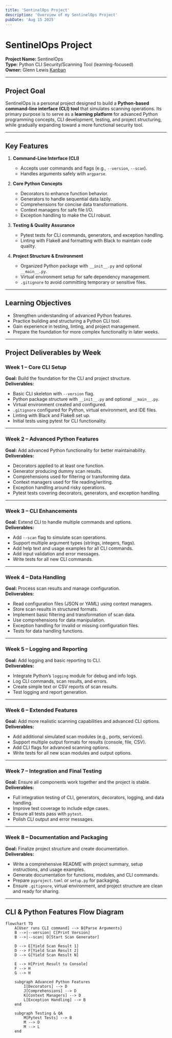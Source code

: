 ```yaml
---
title: 'SentinelOps Project'
description: 'Overview of my SentinelOps Project'
pubDate: 'Aug 15 2025'
---
```


# SentinelOps Project

**Project Name:** SentinelOps  
**Type:** Python CLI Security/Scanning Tool (learning-focused)  
**Owner:** Glenn Lewis
[Kanban](https://trello.com/b/THZzlj1L/sentinelops)

---

## Project Goal
SentinelOps is a personal project designed to build a **Python-based command-line interface (CLI) tool** that simulates scanning operations. Its primary purpose is to serve as a **learning platform** for advanced Python programming concepts, CLI development, testing, and project structuring, while gradually expanding toward a more functional security tool.

---

## Key Features

1. **Command-Line Interface (CLI)**  
   - Accepts user commands and flags (e.g., `--version`, `--scan`).  
   - Handles arguments safely with `argparse`.  

2. **Core Python Concepts**  
   - Decorators to enhance function behavior.  
   - Generators to handle sequential data lazily.  
   - Comprehensions for concise data transformations.  
   - Context managers for safe file I/O.  
   - Exception handling to make the CLI robust.  

3. **Testing & Quality Assurance**  
   - Pytest tests for CLI commands, generators, and exception handling.  
   - Linting with Flake8 and formatting with Black to maintain code quality.  

4. **Project Structure & Environment**  
   - Organized Python package with `__init__.py` and optional `__main__.py`.  
   - Virtual environment setup for safe dependency management.  
   - `.gitignore` to avoid committing temporary or sensitive files.  

---

## Learning Objectives
- Strengthen understanding of advanced Python features.  
- Practice building and structuring a Python CLI tool.  
- Gain experience in testing, linting, and project management.  
- Prepare the foundation for more complex functionality in later weeks.  

---

## Project Deliverables by Week

### **Week 1 – Core CLI Setup**
**Goal:** Build the foundation for the CLI and project structure.  
**Deliverables:**
- Basic CLI skeleton with `--version` flag.  
- Python package structure with `__init__.py` and optional `__main__.py`.  
- Virtual environment created and configured.  
- `.gitignore` configured for Python, virtual environment, and IDE files.  
- Linting with Black and Flake8 set up.  
- Initial tests using pytest for CLI functionality.  

---

### **Week 2 – Advanced Python Features**
**Goal:** Add advanced Python functionality for better maintainability.  
**Deliverables:**
- Decorators applied to at least one function.  
- Generator producing dummy scan results.  
- Comprehensions used for filtering or transforming data.  
- Context managers used for file reading/writing.  
- Exception handling around risky operations.  
- Pytest tests covering decorators, generators, and exception handling.  

---

### **Week 3 – CLI Enhancements**
**Goal:** Extend CLI to handle multiple commands and options.  
**Deliverables:**
- Add `--scan` flag to simulate scan operations.  
- Support multiple argument types (strings, integers, flags).  
- Add help text and usage examples for all CLI commands.  
- Add input validation and error messages.  
- Write tests for all new CLI commands.  

---

### **Week 4 – Data Handling**
**Goal:** Process scan results and manage configuration.  
**Deliverables:**
- Read configuration files (JSON or YAML) using context managers.  
- Store scan results in structured formats.  
- Implement basic filtering and transformation of scan data.  
- Use comprehensions for data manipulation.  
- Exception handling for invalid or missing configuration files.  
- Tests for data handling functions.  

---

### **Week 5 – Logging and Reporting**
**Goal:** Add logging and basic reporting to CLI.  
**Deliverables:**
- Integrate Python’s `logging` module for debug and info logs.  
- Log CLI commands, scan results, and errors.  
- Create simple text or CSV reports of scan results.  
- Test logging and report generation.  

---

### **Week 6 – Extended Features**
**Goal:** Add more realistic scanning capabilities and advanced CLI options.  
**Deliverables:**
- Add additional simulated scan modules (e.g., ports, services).  
- Support multiple output formats for results (console, file, CSV).  
- Add CLI flags for advanced scanning options.  
- Write tests for all new scan modules and output options.  

---

### **Week 7 – Integration and Final Testing**
**Goal:** Ensure all components work together and the project is stable.  
**Deliverables:**
- Full integration testing of CLI, generators, decorators, logging, and data handling.  
- Improve test coverage to include edge cases.  
- Ensure all tests pass with `pytest`.  
- Polish CLI output and error messages.  

---

### **Week 8 – Documentation and Packaging**
**Goal:** Finalize project structure and create documentation.  
**Deliverables:**
- Write a comprehensive README with project summary, setup instructions, and usage examples. 
- Generate documentation for functions, modules, and CLI commands.  
- Prepare `pyproject.toml` or `setup.py` for packaging.  
- Ensure `.gitignore`, virtual environment, and project structure are clean and ready for sharing.  

---

## CLI & Python Features Flow Diagram

```mermaid
flowchart TD
    A[User runs CLI command] --> B{Parse Arguments}
    B -->|--version| C[Print Version]
    B -->|--scan| D[Start Scan Generator]
    
    D --> E[Yield Scan Result 1]
    D --> F[Yield Scan Result 2]
    D --> G[Yield Scan Result N]
    
    E --> H[Print Result to Console]
    F --> H
    G --> H
    
    subgraph Advanced Python Features
        I[Decorators] --> D
        J[Comprehensions] --> D
        K[Context Managers] --> D
        L[Exception Handling] --> B
    end

    subgraph Testing & QA
        M[Pytest Tests] --> B
        M --> D
        M --> L
    end
```

